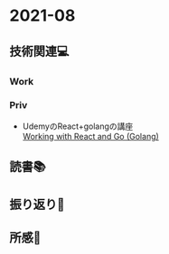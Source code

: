 # 2021-08
## 技術関連:computer:
### Work
### Priv
* UdemyのReact+golangの講座<br>
[Working with React and Go (Golang)](https://www.udemy.com/course/working-with-react-and-go-golang/)

## 読書:books:

## 振り返り:eyes:

## 所感:clap:
